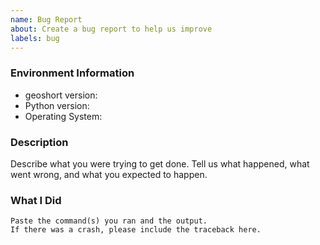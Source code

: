 ```yaml
---
name: Bug Report
about: Create a bug report to help us improve
labels: bug
---
```


<!-- Please search existing issues to avoid creating duplicates. -->

### Environment Information

-   geoshort version:
-   Python version:
-   Operating System:

### Description

Describe what you were trying to get done.
Tell us what happened, what went wrong, and what you expected to happen.

### What I Did

```
Paste the command(s) you ran and the output.
If there was a crash, please include the traceback here.
```
